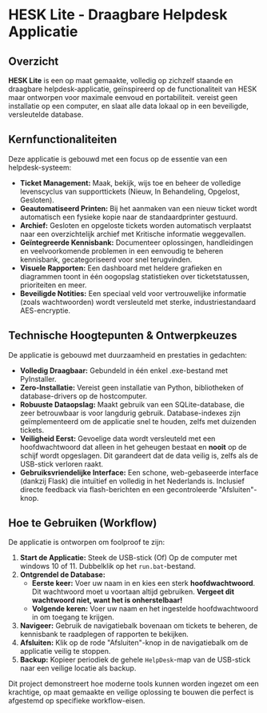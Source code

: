 # HESK Lite - Draagbare Helpdesk Applicatie

## Overzicht

**HESK Lite** is een op maat gemaakte, volledig op zichzelf staande en draagbare helpdesk-applicatie, geïnspireerd op de functionaliteit van HESK maar ontworpen voor maximale eenvoud en portabiliteit. vereist geen installatie op een computer, en slaat alle data lokaal op in een beveiligde, versleutelde database.

## Kernfunctionaliteiten

Deze applicatie is gebouwd met een focus op de essentie van een helpdesk-systeem:

*   **Ticket Management:** Maak, bekijk, wijs toe en beheer de volledige levenscyclus van supporttickets (Nieuw, In Behandeling, Opgelost, Gesloten).
*   **Geautomatiseerd Printen:** Bij het aanmaken van een nieuw ticket wordt automatisch een fysieke kopie naar de standaardprinter gestuurd.
*   **Archief:** Gesloten en opgeloste tickets worden automatisch verplaatst naar een overzichtelijk archief met Kritische informatie weggevallen.
*   **Geïntegreerde Kennisbank:** Documenteer oplossingen, handleidingen en veelvoorkomende problemen in een eenvoudig te beheren kennisbank, gecategoriseerd voor snel terugvinden.
*   **Visuele Rapporten:** Een dashboard met heldere grafieken en diagrammen toont in één oogopslag statistieken over ticketstatussen, prioriteiten en meer.
*   **Beveiligde Notities:** Een speciaal veld voor vertrouwelijke informatie (zoals wachtwoorden) wordt versleuteld met sterke, industriestandaard AES-encryptie.

## Technische Hoogtepunten & Ontwerpkeuzes

De applicatie is gebouwd met duurzaamheid en prestaties in gedachten:

*   **Volledig Draagbaar:** Gebundeld in één enkel .exe-bestand met PyInstaller.
*   **Zero-Installatie:** Vereist geen installatie van Python, bibliotheken of database-drivers op de hostcomputer.
*   **Robuuste Dataopslag:** Maakt gebruik van een SQLite-database, die zeer betrouwbaar is voor langdurig gebruik. Database-indexes zijn geïmplementeerd om de applicatie snel te houden, zelfs met duizenden tickets.
*   **Veiligheid Eerst:** Gevoelige data wordt versleuteld met een hoofdwachtwoord dat alleen in het geheugen bestaat en **nooit** op de schijf wordt opgeslagen. Dit garandeert dat de data veilig is, zelfs als de USB-stick verloren raakt.
*   **Gebruiksvriendelijke Interface:** Een schone, web-gebaseerde interface (dankzij Flask) die intuïtief en volledig in het Nederlands is. Inclusief directe feedback via flash-berichten en een gecontroleerde "Afsluiten"-knop.

## Hoe te Gebruiken (Workflow)

De applicatie is ontworpen om foolproof te zijn:

1.  **Start de Applicatie:** Steek de USB-stick (Of) Op de computer met windows 10 of 11. Dubbelklik op het `run.bat`-bestand.
2.  **Ontgrendel de Database:**
    *   **Eerste keer:** Voer uw naam in en kies een sterk **hoofdwachtwoord**. Dit wachtwoord moet u voortaan altijd gebruiken. **Vergeet dit wachtwoord niet, want het is onherstelbaar!**
    *   **Volgende keren:** Voer uw naam en het ingestelde hoofdwachtwoord in om toegang te krijgen.
3.  **Navigeer:** Gebruik de navigatiebalk bovenaan om tickets te beheren, de kennisbank te raadplegen of rapporten te bekijken.
4.  **Afsluiten:** Klik op de rode "Afsluiten"-knop in de navigatiebalk om de applicatie veilig te stoppen.
5.  **Backup:** Kopieer periodiek de gehele `HelpDesk`-map van de USB-stick naar een veilige locatie als backup.

Dit project demonstreert hoe moderne tools kunnen worden ingezet om een krachtige, op maat gemaakte en veilige oplossing te bouwen die perfect is afgestemd op specifieke workflow-eisen.
